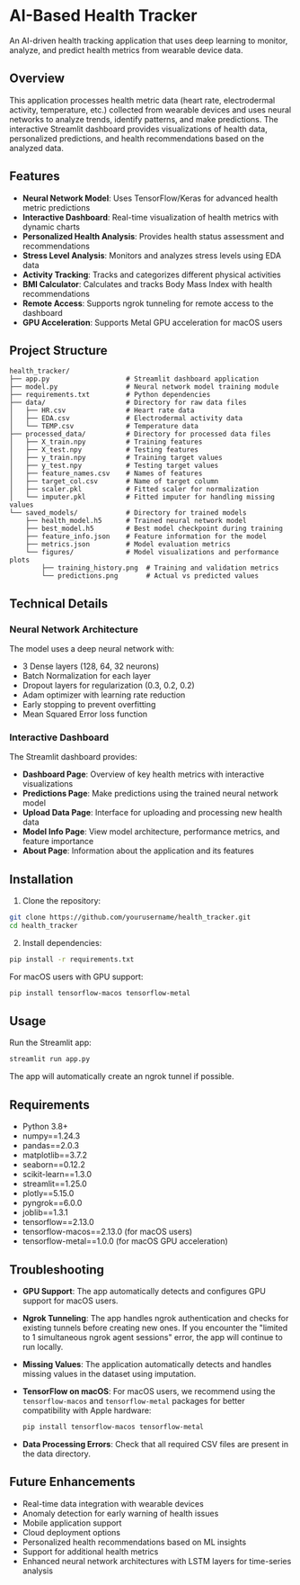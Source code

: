 # AI-Based Health Tracker

An AI-driven health tracking application that uses deep learning to monitor, analyze, and predict health metrics from wearable device data.

## Overview

This application processes health metric data (heart rate, electrodermal activity, temperature, etc.) collected from wearable devices and uses neural networks to analyze trends, identify patterns, and make predictions. The interactive Streamlit dashboard provides visualizations of health data, personalized predictions, and health recommendations based on the analyzed data.

## Features

- **Neural Network Model**: Uses TensorFlow/Keras for advanced health metric predictions
- **Interactive Dashboard**: Real-time visualization of health metrics with dynamic charts
- **Personalized Health Analysis**: Provides health status assessment and recommendations
- **Stress Level Analysis**: Monitors and analyzes stress levels using EDA data
- **Activity Tracking**: Tracks and categorizes different physical activities
- **BMI Calculator**: Calculates and tracks Body Mass Index with health recommendations
- **Remote Access**: Supports ngrok tunneling for remote access to the dashboard
- **GPU Acceleration**: Supports Metal GPU acceleration for macOS users

## Project Structure

```
health_tracker/
├── app.py                   # Streamlit dashboard application
├── model.py                 # Neural network model training module
├── requirements.txt         # Python dependencies
├── data/                    # Directory for raw data files
│   ├── HR.csv               # Heart rate data
│   ├── EDA.csv              # Electrodermal activity data
│   └── TEMP.csv             # Temperature data
├── processed_data/          # Directory for processed data files
│   ├── X_train.npy          # Training features
│   ├── X_test.npy           # Testing features
│   ├── y_train.npy          # Training target values
│   ├── y_test.npy           # Testing target values
│   ├── feature_names.csv    # Names of features
│   ├── target_col.csv       # Name of target column
│   ├── scaler.pkl           # Fitted scaler for normalization
│   └── imputer.pkl          # Fitted imputer for handling missing values
└── saved_models/            # Directory for trained models
    ├── health_model.h5      # Trained neural network model
    ├── best_model.h5        # Best model checkpoint during training
    ├── feature_info.json    # Feature information for the model
    ├── metrics.json         # Model evaluation metrics
    └── figures/             # Model visualizations and performance plots
        ├── training_history.png  # Training and validation metrics
        └── predictions.png       # Actual vs predicted values
```

## Technical Details

### Neural Network Architecture

The model uses a deep neural network with:
- 3 Dense layers (128, 64, 32 neurons)
- Batch Normalization for each layer
- Dropout layers for regularization (0.3, 0.2, 0.2)
- Adam optimizer with learning rate reduction
- Early stopping to prevent overfitting
- Mean Squared Error loss function

### Interactive Dashboard

The Streamlit dashboard provides:

- **Dashboard Page**: Overview of key health metrics with interactive visualizations
- **Predictions Page**: Make predictions using the trained neural network model
- **Upload Data Page**: Interface for uploading and processing new health data
- **Model Info Page**: View model architecture, performance metrics, and feature importance
- **About Page**: Information about the application and its features

## Installation

1. Clone the repository:
```bash
git clone https://github.com/yourusername/health_tracker.git
cd health_tracker
```

2. Install dependencies:
```bash
pip install -r requirements.txt
```

For macOS users with GPU support:
```bash
pip install tensorflow-macos tensorflow-metal
```

## Usage

Run the Streamlit app:
```bash
streamlit run app.py
```

The app will automatically create an ngrok tunnel if possible.

## Requirements

- Python 3.8+
- numpy==1.24.3
- pandas==2.0.3
- matplotlib==3.7.2
- seaborn==0.12.2
- scikit-learn==1.3.0
- streamlit==1.25.0
- plotly==5.15.0
- pyngrok==6.0.0
- joblib==1.3.1
- tensorflow==2.13.0
- tensorflow-macos==2.13.0 (for macOS users)
- tensorflow-metal==1.0.0 (for macOS GPU acceleration)

## Troubleshooting

- **GPU Support**: The app automatically detects and configures GPU support for macOS users.

- **Ngrok Tunneling**: The app handles ngrok authentication and checks for existing tunnels before creating new ones. If you encounter the "limited to 1 simultaneous ngrok agent sessions" error, the app will continue to run locally.

- **Missing Values**: The application automatically detects and handles missing values in the dataset using imputation.

- **TensorFlow on macOS**: For macOS users, we recommend using the `tensorflow-macos` and `tensorflow-metal` packages for better compatibility with Apple hardware:
  ```bash
  pip install tensorflow-macos tensorflow-metal
  ```

- **Data Processing Errors**: Check that all required CSV files are present in the data directory.

## Future Enhancements

- Real-time data integration with wearable devices
- Anomaly detection for early warning of health issues
- Mobile application support
- Cloud deployment options
- Personalized health recommendations based on ML insights
- Support for additional health metrics
- Enhanced neural network architectures with LSTM layers for time-series analysis


